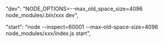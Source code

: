  "dev": "NODE_OPTIONS=--max_old_space_size=4096 node_modules/.bin/xxx dev",

 "start": "node --inspect=60001 --max-old-space-size=4096 node_modules/xxx/index.js start",